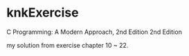 # knkExercise

C Programming: A Modern Approach, 2nd Edition 2nd Edition

my solution from exercise chapter 10 ~ 22.

